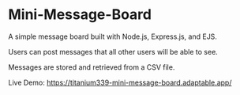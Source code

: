 # Mini-Message-Board

A simple message board built with Node.js, Express.js, and EJS.

Users can post messages that all other users will be able to see.

Messages are stored and retrieved from a CSV file.

Live Demo: https://titanium339-mini-message-board.adaptable.app/
